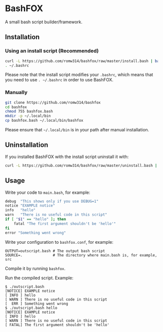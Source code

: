 # BashFOX
A small bash script builder/framework.

## Installation
### Using an install script (Recommended)
```bash
curl -L https://github.com/romw314/bashfox/raw/master/install.bash | bash
. ~/.bashrc
```
Please note that the install script modifies your `.bashrc`, which means that you need to use `. ~/.bashrc` in order to use BashFOX.

### Manually
```bash
git clone https://github.com/romw314/bashfox
cd bashfox
chmod 755 bashfox.bash
mkdir -p ~/.local/bin
cp bashfox.bash ~/.local/bin/bashfox
```
Please ensure that `~/.local/bin` is in your path after manual installation.

## Uninstallation
If you installed BashFOX with the install script uninstall it with:
```bash
curl -L https://github.com/romw314/bashfox/raw/master/uninstall.bash | bash
```

## Usage
Write your code to `main.bash`, for example:
```bash
debug  "This shows only if you use DEBUG=1"
notice "EXAMPLE notice"
info   "hello"
warn   "There is no useful code in this script"
if [ "$1" == "hello" ]; then
	fatal "The first argument shouldn't be 'hello'"
fi
error "Something went wrong"
```

Write your configuration to `bashfox.conf`, for example:
```
OUTPUT=outscript.bash # The output bash script
SOURCE=.              # The directory where main.bash is, for example, src
```

Compile it by running `bashfox`.

Run the compiled script. Example:
```
$ ./outscript.bash
[NOTICE] EXAMPLE notice
[ INFO ] hello
[ WARN ] There is no useful code in this script
[  ERR ] Something went wrong
$ ./outscript.bash hello
[NOTICE] EXAMPLE notice
[ INFO ] hello
[ WARN ] There is no useful code in this script
[ FATAL] The first argument shouldn't be 'hello'
```
